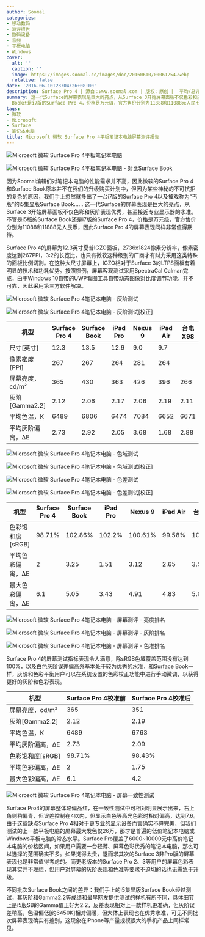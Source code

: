 ```yaml
---
author: Soomal
categories:
- 移动数码
- 测评报告
- 数码设备
- 音频
- 平板电脑
- Windows
cover:
  alt: ''
  caption: ''
  image: https://images.soomal.cc/images/doc/20160610/00061254.webp
  relative: false
date: '2016-06-10T23:04:26+08:00'
description: Surface Pro 4 | 源自：www.soomal.com | 版权：原创 |  平均/总评分：09.50/209
summary: 这一代Surface的屏幕表现是巨大的亮点，从Surface 3开始屏幕面板不仅色彩和灰阶表现优秀，甚至可以媲美专业显示器的水平。当然不管是i5版的Surface
  Book还是i7版的Surface Pro 4，价格是万元级，官方售价分别为11888和11088元人民币，因此Surface Pro 4的屏幕表现同样非常值得期待。
tags:
- 微软
- Microsoft
- Surface
- 笔记本电脑
title: Microsoft 微软 Surface Pro 4平板笔记本电脑屏幕测评报告
---
```


![Microsoft 微软 Surface Pro 4平板笔记本电脑](https://images.soomal.cc/images/doc/20160610/00061252_01.webp)



![Microsoft 微软 Surface Pro 4平板笔记本电脑 - 对比Surface Book](https://images.soomal.cc/images/doc/20160610/00061253_01.webp)



因为Soomal编辑们对笔记本电脑的性能需求并不高，因此微软的Surface Pro 4和Surface Book原本并不在我们的升级购买计划中，但因为某些神秘的不可抗拒的复杂的原因，我们手上忽然就多出了一台i7版的Surface Pro 4以及被戏称为“丐版”的i5集显版Surface Book……
这一代Surface的屏幕表现是巨大的亮点，从Surface 3开始屏幕面板不仅色彩和灰阶表现优秀，甚至接近专业显示器的水准。不管是i5版的Surface Book还是i7版的Surface Pro 4，价格是万元级，官方售价分别为11088和11888元人民币，因此Surface Pro 4的屏幕表现同样非常值得期待。



Surface Pro 4的屏幕为12.3英寸夏普IGZO面板，2736x1824像素分辨率，像素密度达到267PPI，3:2的长宽比，也只有微软这种级别的厂商才有财力采用这类特殊的面板比例切割。在这种大尺寸屏幕上，IGZO相对于Surface 3的LTPS面板有着明显的技术和功耗优势。按照惯例，屏幕客观测试采用SpectraCal Calman完成，由于Windows 10自带的UWP看图工具自带动态图像对比度调节功能，并不可靠，因此采用第三方软件解决。



![Microsoft 微软 Surface Pro 4笔记本电脑 - 灰阶测试](https://images.soomal.cc/images/doc/20160610/00061217_01.webp)



![Microsoft 微软 Surface Pro 4笔记本电脑 - 灰阶测试[校正]](https://images.soomal.cc/images/doc/20160610/00061218_01.webp)



| 机型 | Surface Pro 4 | Surface Book | iPad Pro | Nexus 9 | iPad Air | 台电X98 |
| --- | --- | --- | --- | --- | --- | --- |
| 尺寸[英寸] | 12.3 | 13.5 | 12.9 | 9.0 | 9.7 |
| 像素密度[PPI] | 267 | 267 | 264 | 281 | 264 |
| 屏幕亮度，cd/m² | 365 | 430 | 363 | 426 | 396 | 266 |
| 灰阶[Gamma2.2] | 2.12 | 2.06 | 2.17 | 2.06 | 2.19 | 2.11 |
| 平均色温，K | 6489 | 6806 | 6474 | 7084 | 6652 | 6671 |
| 平均灰阶偏离，ΔE | 2.73 | 2.92 | 2.05 | 3.68 | 1.68 | 2.88 |



![Microsoft 微软 Surface Pro 4笔记本电脑 - 色域测试](https://images.soomal.cc/images/doc/20160610/00061219_01.webp)



![Microsoft 微软 Surface Pro 4笔记本电脑 - 色域测试[校正]](https://images.soomal.cc/images/doc/20160610/00061220_01.webp)



![Microsoft 微软 Surface Pro 4笔记本电脑 - 色差测试](https://images.soomal.cc/images/doc/20160610/00061221_01.webp)



![Microsoft 微软 Surface Pro 4笔记本电脑 - 色差测试[校正]](https://images.soomal.cc/images/doc/20160610/00061222_01.webp)



| 机型 | Surface Pro 4 | Surface Book | iPad Pro | Nexus 9 | iPad Air | 台电X98 |
| --- | --- | --- | --- | --- | --- | --- |
| 色彩饱和度[sRGB] | 98.71% | 102.86% | 102.2% | 100.61% | 99.58% | 102.46% |
| 平均色彩偏离，ΔE | 2 | 3.25 | 1.51 | 3.12 | 2.65 | 3.58 |
| 最大色彩偏离，ΔE | 6.1 | 5.05 | 3.43 | 4.91 | 4.83 | 5.83 |



![Microsoft 微软 Surface Pro 4笔记本电脑 - 屏幕测评 - 亮度排名](https://images.soomal.cc/images/doc/20160610/00061248.webp)



![Microsoft 微软 Surface Pro 4笔记本电脑 - 屏幕测评 - 灰阶排名](https://images.soomal.cc/images/doc/20160610/00061249.webp)



![Microsoft 微软 Surface Pro 4笔记本电脑 - 屏幕测评 - 色准排名](https://images.soomal.cc/images/doc/20160610/00061250.webp)



Surface Pro 4的屏幕测试指标表现令人满意，除sRGB色域覆盖范围没有达到100%，以及白色灰阶误差偏高外基本处于较为优秀的水准，和Surface Book一样，灰阶和色彩平衡用户可以在系统设置的色彩校正功能中进行手动微调，以获得更好的灰阶和色彩表现。



| 机型 | Surface Pro 4校准前 | Surface Pro 4校准后 |
| --- | --- | --- |
| 屏幕亮度，cd/m² | 365 | 351 |
| 灰阶[Gamma2.2] | 2.12 | 2.19 |
| 平均色温，K | 6489 | 6763 |
| 平均灰阶偏离，ΔE | 2.73 | 2.09 |
| 色彩饱和度[sRGB] | 98.71% | 98.43% |
| 平均色彩偏离，ΔE | 2 | 1.75 |
| 最大色彩偏离，ΔE | 6.1 | 4.2 |



![Microsoft 微软 Surface Pro 4笔记本电脑 - 屏幕一致性测试](https://images.soomal.cc/images/doc/20160610/00061223.webp)



Surface Pro4的屏幕整体略偏品红，在一致性测试中可相对明显展示出来，右上角则稍偏青，但误差控制在4以内，但显示白色等高光色彩时相对偏高，达到7.6。由于这些缺点Surface Pro 4相对于更专业的显示设备而言确实不算完美，但我们测试的上一款平板电脑的屏幕最大发色仅26万，那才是普遍的低价笔记本电脑或Windows平板电脑的常态水平。Surface Pro覆盖了6000~10000元中高价笔记本电脑的价格区间，如果用户需要一台轻薄、屏幕色彩优秀的笔记本电脑，那么可以选择的范围确实不多。如果觉得太贵，退而求其次的Surface 3非Pro版的屏幕表现也是非常值得考虑的。而更老版本的Surface Pro 2、3等用户的屏幕色彩表现其实并不理想，但用户对屏幕的灰阶表现和色准等要求不迫切的话也无需急于升级。



不同批次Surface Book之间的差异：我们手上的i5集显版Surface Book经过测试，其灰阶和Gamma2.2等成绩和最早网友提供测试的样机有所不同，具体细节上是i5版SB的Gamma值正好为2.2，反差表现相对上一款样机更准确，但灰阶误差稍高，色温偏低[约6450K]相对偏暖，但大体上表现也在优秀水准，可见不同批次屏幕表现确实有差别，这现象在iPhone等产量规模很大的手机产品上同样常见。